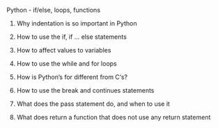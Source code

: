 Python - if/else, loops, functions

1. Why indentation is so important in Python

2. How to use the if, if ... else statements

3. How to affect values to variables

4. How to use the while and for loops

5. How is Python’s for different from C‘s?

6. How to use the break and continues statements

7. What does the pass statement do, and when to use it

8. What does return a function that does not use any return statement
